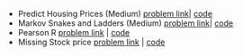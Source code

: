 

- Predict Housing Prices (Medium) [problem link](https://www.hackerrank.com/contests/intro-to-statistics/challenges/predicting-house-prices/problem)| [code]()
- Markov Snakes and Ladders (Medium) [problem link](https://www.hackerrank.com/challenges/markov-snakes-and-ladders/problem)| [code]()
- Pearson R [problem link](https://www.hackerrank.com/challenges/computing-the-correlation/problem) | [code](https://github.com/anhqphm/HackerRankRepo/blob/main/Artificial_Intelligence/pearsonr.py)
- Missing Stock price [problem link]() | [code](https://github.com/anhqphm/HackerRankRepo/blob/main/Artificial_Intelligence/missing_stock_prices.py)
